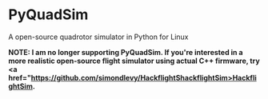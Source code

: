 PyQuadSim
=========

A open-source quadrotor simulator in Python for Linux

<b>NOTE: I am no longer supporting PyQuadSim.  If you're interested in a more realistic
open-source flight simulator using actual C++ firmware, 
try <a href="https://github.com/simondlevy/HackflightShackflightSim>HackflightSim</a>.


